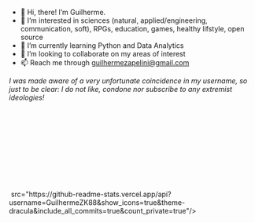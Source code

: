 - 👋 Hi, there! I’m Guilherme.
- 👀 I’m interested in sciences (natural, applied/engineering, communication, soft), RPGs, education, games, healthy lifstyle, open source
- 🌱 I’m currently learning Python and Data Analytics
- 💞️ I’m looking to collaborate on my areas of interest
- 📫 Reach me through guilhermezapelini@gmail.com

*I was made aware of a very unfortunate coincidence in my username, so just to be clear: I do not like, condone nor subscribe to any extremist ideologies!*

<div>
  <img height="180em"> src="https://github-readme-stats.vercel.app/api?username=GuilhermeZK88&show_icons=true&theme-dracula&include_all_commits=true&count_private=true"/>
</div>
